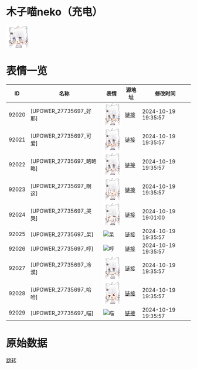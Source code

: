 # 木子喵neko（充电）

<img src="./cover.png" height="60" alt="cover" />

# 表情一览

|ID|名称|表情|源地址|修改时间|
|----|----|----|----|----|
|92020|[UPOWER_27735697_好耶]|<img src="./pic/092020_%5BUPOWER_27735697_好耶%5D.png" height="60" alt="好耶"/>|[链接](https://i0.hdslb.com/bfs/garb/1d7886675187aaaa1ccf7cac3432d3b9c6b5dded.png)|2024-10-19 19:35:57|
|92021|[UPOWER_27735697_可爱]|<img src="./pic/092021_%5BUPOWER_27735697_可爱%5D.png" height="60" alt="可爱"/>|[链接](https://i0.hdslb.com/bfs/garb/ab51fe2e6333fb4e06b7fc2846fa3c115c41c70a.png)|2024-10-19 19:35:57|
|92022|[UPOWER_27735697_略略略]|<img src="./pic/092022_%5BUPOWER_27735697_略略略%5D.png" height="60" alt="略略略"/>|[链接](https://i0.hdslb.com/bfs/garb/edd3ad54ad40508a5507a0c32a88499a4742f74b.png)|2024-10-19 19:35:57|
|92023|[UPOWER_27735697_啊这]|<img src="./pic/092023_%5BUPOWER_27735697_啊这%5D.png" height="60" alt="啊这"/>|[链接](https://i0.hdslb.com/bfs/garb/770ee35511545e0339ff777c8db7503a0a01ed3c.png)|2024-10-19 19:35:57|
|92024|[UPOWER_27735697_哭哭]|<img src="./pic/092024_%5BUPOWER_27735697_哭哭%5D.png" height="60" alt="哭哭"/>|[链接](https://i0.hdslb.com/bfs/garb/3893c4fde27ffd04b49198adf49fdfc8f5e10505.png)|2024-10-19 19:01:00|
|92025|[UPOWER_27735697_呆]|<img src="./pic/092025_%5BUPOWER_27735697_呆%5D.png" height="60" alt="呆"/>|[链接](https://i0.hdslb.com/bfs/garb/fcf1b372810aeb5e38b16dc2a115a4d7892f1ff2.png)|2024-10-19 19:35:57|
|92026|[UPOWER_27735697_哼]|<img src="./pic/092026_%5BUPOWER_27735697_哼%5D.png" height="60" alt="哼"/>|[链接](https://i0.hdslb.com/bfs/garb/77ed8fbb183c692c710437615ee7699b806c1b8c.png)|2024-10-19 19:35:57|
|92027|[UPOWER_27735697_冷漠]|<img src="./pic/092027_%5BUPOWER_27735697_冷漠%5D.png" height="60" alt="冷漠"/>|[链接](https://i0.hdslb.com/bfs/garb/2a0fba1ce61351c0dd4f02cc8554f4dd8b4f7f85.png)|2024-10-19 19:35:57|
|92028|[UPOWER_27735697_哈哈]|<img src="./pic/092028_%5BUPOWER_27735697_哈哈%5D.png" height="60" alt="哈哈"/>|[链接](https://i0.hdslb.com/bfs/garb/3f02601fdec02472e297ad14bf665005799a955b.png)|2024-10-19 19:35:57|
|92029|[UPOWER_27735697_喵]|<img src="./pic/092029_%5BUPOWER_27735697_喵%5D.png" height="60" alt="喵"/>|[链接](https://i0.hdslb.com/bfs/garb/17ae41b2a2f04a6113cb346194e0444d98fc5673.png)|2024-10-19 19:35:57|

# 原始数据

[跳转](./raw.json)

